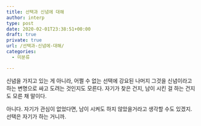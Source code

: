 ```yaml
---
title: 선택과 신념에 대해
author: interp
type: post
date: 2020-02-01T23:38:51+00:00
draft: true
private: true
url: /선택과-신념에-대해/
categories:
  - 미분류

---
```

신념을 가지고 있는 게 아니라, 어쩔 수 없는 선택에 강요된 나머지 그것을 신념이라고 하는 변명으로 싸고 도려는 것인지도 모른다. 자기가 찾은 건지, 남이 시킨 걸 하는 건지도 모른 채 말이다.
  
아니다. 자기가 관심이 없었다면, 남이 시켜도 하지 않았을거라고 생각할 수도 있겠지. 선택은 자기가 하는 거니까.